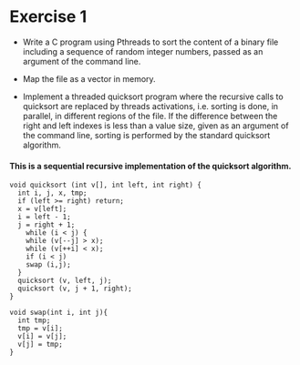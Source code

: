 # Exercise 1

- Write a C program using Pthreads to sort the content of a binary file including a sequence of random integer numbers, passed as an argument of the command line.

- Map the file as a vector in memory.

- Implement a threaded quicksort program where the recursive calls to quicksort are replaced by threads activations, i.e. sorting is done, in parallel, in different regions of the file. If the difference between the right and left indexes is less than a value size, given as an argument of the command line, sorting is performed by the standard quicksort algorithm.

#### This is a sequential recursive implementation of the quicksort algorithm.

```
void quicksort (int v[], int left, int right) {
  int i, j, x, tmp;
  if (left >= right) return;
  x = v[left];
  i = left - 1;
  j = right + 1;
    while (i < j) {
    while (v[--j] > x);
    while (v[++i] < x);
    if (i < j)
    swap (i,j);
  }
  quicksort (v, left, j);
  quicksort (v, j + 1, right);
}

void swap(int i, int j){
  int tmp;
  tmp = v[i];
  v[i] = v[j];
  v[j] = tmp;
}
```
